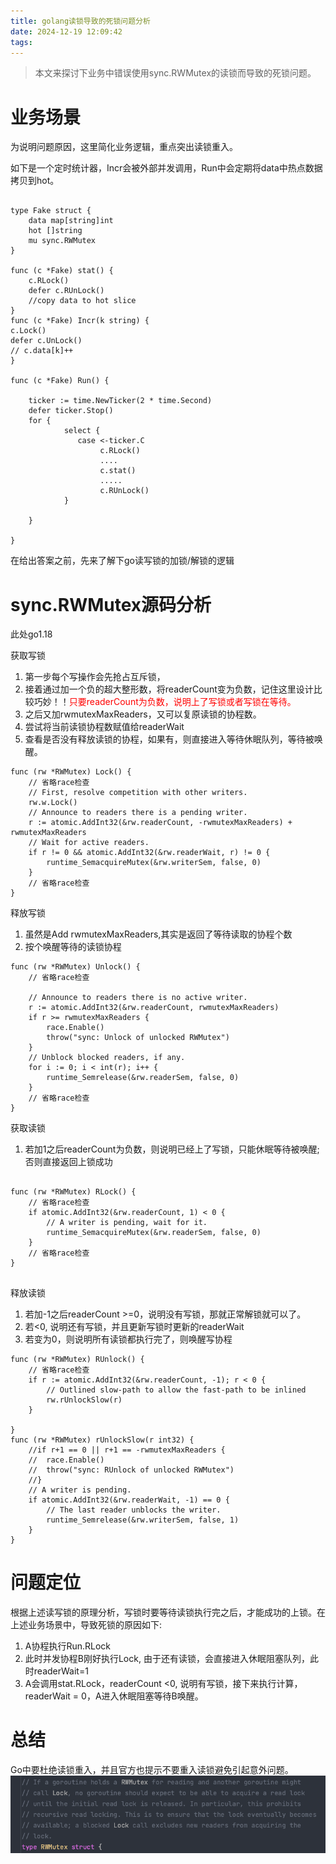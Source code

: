 ```yaml
---
title: golang读锁导致的死锁问题分析
date: 2024-12-19 12:09:42
tags:
---
```


> 本文来探讨下业务中错误使用sync.RWMutex的读锁而导致的死锁问题。
<!-- more -->

# 业务场景
为说明问题原因，这里简化业务逻辑，重点突出读锁重入。

如下是一个定时统计器，Incr会被外部并发调用，Run中会定期将data中热点数据拷贝到hot。
```golang

type Fake struct {
	data map[string]int
	hot []string
	mu sync.RWMutex
}

func (c *Fake) stat() {
	c.RLock()
	defer c.RUnLock()
	//copy data to hot slice
}
func (c *Fake) Incr(k string) {
c.Lock()
defer c.UnLock()
// c.data[k]++
}

func (c *Fake) Run() {
	
	ticker := time.NewTicker(2 * time.Second)
	defer ticker.Stop()
	for {
	    	select {
			   case <-ticker.C
                    c.RLock()
			        ....
                    c.stat()
                    .....
                    c.RUnLock()
			}
		
    }
	
}
```
在给出答案之前，先来了解下go读写锁的加锁/解锁的逻辑
# sync.RWMutex源码分析
此处go1.18

获取写锁
1. 第一步每个写操作会先抢占互斥锁，
2. 接着通过加一个负的超大整形数，将readerCount变为负数，记住这里设计比较巧妙！！<font color="red">只要readerCount为负数，说明上了写锁或者写锁在等待。</font>
3. 之后又加rwmutexMaxReaders，又可以复原读锁的协程数。
4. 尝试将当前读锁协程数赋值给readerWait
5. 查看是否没有释放读锁的协程，如果有，则直接进入等待休眠队列，等待被唤醒。
```golang
func (rw *RWMutex) Lock() {
	// 省略race检查
	// First, resolve competition with other writers.
	rw.w.Lock()
	// Announce to readers there is a pending writer.
	r := atomic.AddInt32(&rw.readerCount, -rwmutexMaxReaders) + rwmutexMaxReaders
	// Wait for active readers.
	if r != 0 && atomic.AddInt32(&rw.readerWait, r) != 0 {
		runtime_SemacquireMutex(&rw.writerSem, false, 0)
	}
    // 省略race检查
}
```
释放写锁
1. 虽然是Add rwmutexMaxReaders,其实是返回了等待读取的协程个数
2. 按个唤醒等待的读锁协程
```golang
func (rw *RWMutex) Unlock() {
	// 省略race检查

	// Announce to readers there is no active writer.
	r := atomic.AddInt32(&rw.readerCount, rwmutexMaxReaders)
	if r >= rwmutexMaxReaders {
		race.Enable()
		throw("sync: Unlock of unlocked RWMutex")
	}
	// Unblock blocked readers, if any.
	for i := 0; i < int(r); i++ {
		runtime_Semrelease(&rw.readerSem, false, 0)
	}
    // 省略race检查
}

```

获取读锁
1. 若加1之后readerCount为负数，则说明已经上了写锁，只能休眠等待被唤醒; 否则直接返回上锁成功
```golang

func (rw *RWMutex) RLock() {
    // 省略race检查
	if atomic.AddInt32(&rw.readerCount, 1) < 0 {
		// A writer is pending, wait for it.
		runtime_SemacquireMutex(&rw.readerSem, false, 0)
	}
    // 省略race检查
}


```
释放读锁
1. 若加-1之后readerCount >=0，说明没有写锁，那就正常解锁就可以了。
2. 若<0, 说明还有写锁，并且更新写锁时更新的readerWait
3. 若变为0，则说明所有读锁都执行完了，则唤醒写协程
```golang
func (rw *RWMutex) RUnlock() {
	// 省略race检查
	if r := atomic.AddInt32(&rw.readerCount, -1); r < 0 {
		// Outlined slow-path to allow the fast-path to be inlined
		rw.rUnlockSlow(r)
	}

}
func (rw *RWMutex) rUnlockSlow(r int32) {
	//if r+1 == 0 || r+1 == -rwmutexMaxReaders {
	//	race.Enable()
	//	throw("sync: RUnlock of unlocked RWMutex")
	//}
	// A writer is pending.
	if atomic.AddInt32(&rw.readerWait, -1) == 0 {
		// The last reader unblocks the writer.
		runtime_Semrelease(&rw.writerSem, false, 1)
	}
}

```

# 问题定位

根据上述读写锁的原理分析，写锁时要等待读锁执行完之后，才能成功的上锁。在上述业务场景中，导致死锁的原因如下:

1. A协程执行Run.RLock
2. 此时并发协程B刚好执行Lock, 由于还有读锁，会直接进入休眠阻塞队列，此时readerWait=1
3. A会调用stat.RLock，readerCount <0, 说明有写锁，接下来执行计算，readerWait = 0，A进入休眠阻塞等待B唤醒。


# 总结
Go中要杜绝读锁重入，并且官方也提示不要重入读锁避免引起意外问题。
![avoid_rlock_reentrant](/images/avoid_rlock_reentrant.png)